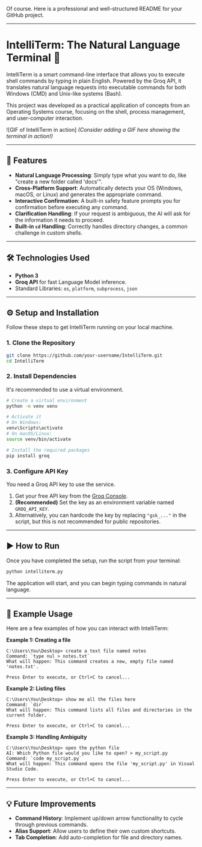 Of course. Here is a professional and well-structured README for your GitHub project.

-----

# IntelliTerm: The Natural Language Terminal 🚀

IntelliTerm is a smart command-line interface that allows you to execute shell commands by typing in plain English. Powered by the Groq API, it translates natural language requests into executable commands for both Windows (CMD) and Unix-like systems (Bash).

This project was developed as a practical application of concepts from an Operating Systems course, focusing on the shell, process management, and user-computer interaction.

\![GIF of IntelliTerm in action]
*(Consider adding a GIF here showing the terminal in action\!)*

-----

## 🌟 Features

  * **Natural Language Processing**: Simply type what you want to do, like "create a new folder called 'docs'".
  * **Cross-Platform Support**: Automatically detects your OS (Windows, macOS, or Linux) and generates the appropriate command.
  * **Interactive Confirmation**: A built-in safety feature prompts you for confirmation before executing any command.
  * **Clarification Handling**: If your request is ambiguous, the AI will ask for the information it needs to proceed.
  * **Built-in `cd` Handling**: Correctly handles directory changes, a common challenge in custom shells.

-----

## 🛠️ Technologies Used

  * **Python 3**
  * **Groq API** for fast Language Model inference.
  * Standard Libraries: `os`, `platform`, `subprocess`, `json`

-----

## ⚙️ Setup and Installation

Follow these steps to get IntelliTerm running on your local machine.

### 1\. Clone the Repository

```bash
git clone https://github.com/your-username/IntelliTerm.git
cd IntelliTerm
```

### 2\. Install Dependencies

It's recommended to use a virtual environment.

```bash
# Create a virtual environment
python -m venv venv

# Activate it
# On Windows:
venv\Scripts\activate
# On macOS/Linux:
source venv/bin/activate

# Install the required packages
pip install groq
```

### 3\. Configure API Key

You need a Groq API key to use the service.

1.  Get your free API key from the [Groq Console](https://console.groq.com/keys).
2.  **(Recommended)** Set the key as an environment variable named `GROQ_API_KEY`.
3.  Alternatively, you can hardcode the key by replacing `"gsk_..."` in the script, but this is not recommended for public repositories.

-----

## ▶️ How to Run

Once you have completed the setup, run the script from your terminal:

```bash
python intelliterm.py
```

The application will start, and you can begin typing commands in natural language.

-----

## 📝 Example Usage

Here are a few examples of how you can interact with IntelliTerm:

**Example 1: Creating a file**

```
C:\Users\You\Desktop> create a text file named notes
Command: `type nul > notes.txt`
What will happen: This command creates a new, empty file named 'notes.txt'.

Press Enter to execute, or Ctrl+C to cancel...
```

**Example 2: Listing files**

```
C:\Users\You\Desktop> show me all the files here
Command: `dir`
What will happen: This command lists all files and directories in the current folder.

Press Enter to execute, or Ctrl+C to cancel...
```

**Example 3: Handling Ambiguity**

```
C:\Users\You\Desktop> open the python file
AI: Which Python file would you like to open? > my_script.py
Command: `code my_script.py`
What will happen: This command opens the file 'my_script.py' in Visual Studio Code.

Press Enter to execute, or Ctrl+C to cancel...
```

-----

## 💡 Future Improvements

  * **Command History**: Implement up/down arrow functionality to cycle through previous commands.
  * **Alias Support**: Allow users to define their own custom shortcuts.
  * **Tab Completion**: Add auto-completion for file and directory names.
